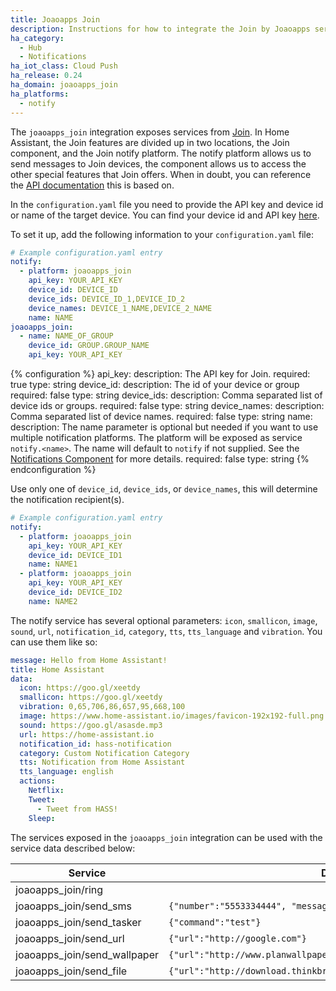 ```yaml
---
title: Joaoapps Join
description: Instructions for how to integrate the Join by Joaoapps service within Home Assistant.
ha_category:
  - Hub
  - Notifications
ha_iot_class: Cloud Push
ha_release: 0.24
ha_domain: joaoapps_join
ha_platforms:
  - notify
---
```


The `joaoapps_join` integration exposes services from
[Join](https://joaoapps.com/join). In Home Assistant, the Join features are
divided up in two locations, the Join component, and the Join notify platform.
The notify platform allows us to send messages to Join devices, the component
allows us to access the other special features that Join offers. When in doubt, you can reference the [API documentation](https://joaoapps.com/join/api/) this is based on.

In the `configuration.yaml` file you need to provide the API key and device id
or name of the target device. You can find your device id and API key
[here](https://joinjoaomgcd.appspot.com/).

To set it up, add the following information to your `configuration.yaml` file:

```yaml
# Example configuration.yaml entry
notify:
  - platform: joaoapps_join
    api_key: YOUR_API_KEY
    device_id: DEVICE_ID
    device_ids: DEVICE_ID_1,DEVICE_ID_2
    device_names: DEVICE_1_NAME,DEVICE_2_NAME
    name: NAME
joaoapps_join:
  - name: NAME_OF_GROUP
    device_id: GROUP.GROUP_NAME
    api_key: YOUR_API_KEY
```

{% configuration %}
api_key:
  description: The API key for Join.
  required: true
  type: string
device_id:
  description: The id of your device or group
  required: false
  type: string
device_ids:
  description: Comma separated list of device ids or groups.
  required: false
  type: string
device_names:
  description: Comma separated list of device names.
  required: false
  type: string
name:
  description: The name parameter is optional but needed if you want to use multiple notification platforms.  The platform will be exposed as service `notify.<name>`. The name will default to `notify` if not supplied. See the [Notifications Component](/integrations/notify) for more details.
  required: false
  type: string
{% endconfiguration %}

Use only one of `device_id`, `device_ids`, or `device_names`, this will determine the notification recipient(s).

```yaml
# Example configuration.yaml entry
notify:
  - platform: joaoapps_join
    api_key: YOUR_API_KEY
    device_id: DEVICE_ID1
    name: NAME1
  - platform: joaoapps_join
    api_key: YOUR_API_KEY
    device_id: DEVICE_ID2
    name: NAME2
```

The notify service has several optional parameters: `icon`, `smallicon`, `image`, `sound`, `url`, `notification_id`, `category`, `tts`, `tts_language` and `vibration`.
You can use them like so:

```yaml
message: Hello from Home Assistant!
title: Home Assistant
data:
  icon: https://goo.gl/xeetdy
  smallicon: https://goo.gl/xeetdy
  vibration: 0,65,706,86,657,95,668,100
  image: https://www.home-assistant.io/images/favicon-192x192-full.png
  sound: https://goo.gl/asasde.mp3
  url: https://home-assistant.io
  notification_id: hass-notification
  category: Custom Notification Category
  tts: Notification from Home Assistant
  tts_language: english
  actions:
    Netflix:
    Tweet:
      - Tweet from HASS!
    Sleep:
```

The services exposed in the `joaoapps_join` integration can be used with the
service data described below:

| Service                       | Data                                                              |
|------------------------------ |------------------------------------------------------------------ |
| joaoapps_join/ring            |                                                                   |
| joaoapps_join/send_sms        | `{"number":"5553334444", "message":"Hello!"}`                       |
| joaoapps_join/send_tasker     | `{"command":"test"}`                                                |
| joaoapps_join/send_url        | `{"url":"http://google.com"}`                                       |
| joaoapps_join/send_wallpaper  | `{"url":"http://www.planwallpaper.com/static/images/ZhGEqAP.jpg"}`  |
| joaoapps_join/send_file       | `{"url":"http://download.thinkbroadband.com/5MB.zip"}`              |
